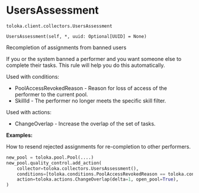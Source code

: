 # UsersAssessment
`toloka.client.collectors.UsersAssessment`

```
UsersAssessment(self, *, uuid: Optional[UUID] = None)
```

Recompletion of assignments from banned users


If you or the system banned a performer and you want someone else to complete their tasks.
This rule will help you do this automatically.

Used with conditions:
* PoolAccessRevokedReason - Reason for loss of access of the performer to the current pool.
* SkillId - The performer no longer meets the specific skill filter.

Used with actions:
* ChangeOverlap - Increase the overlap of the set of tasks.


**Examples:**

How to resend rejected assignments for re-completion to other performers.

```python
new_pool = toloka.pool.Pool(....)
new_pool.quality_control.add_action(
    collector=toloka.collectors.UsersAssessment(),
    conditions=[toloka.conditions.PoolAccessRevokedReason == toloka.conditions.PoolAccessRevokedReason.RESTRICTION],
    action=toloka.actions.ChangeOverlap(delta=1, open_pool=True),
)
```
